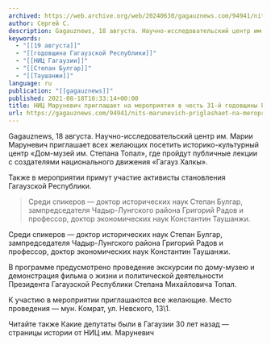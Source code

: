 ```yaml
---
archived: https://web.archive.org/web/20240630/gagauznews.com/94941/nits-marunevich-priglashaet-na-meropriyatiya-v-chest-31-j-godovshhiny-gagauzskoj-respubliki.html
author: Сергей С.
description: Gagauznews, 18 августа. Научно-исследовательский центр им. Марии Маруневич приглашает всех желающих посетить историко-культурный центр «Дом-музей им. Степана Топал», где пройдут публичные лекции с создателями национального движения «Гагауз Халкы». Также в мероприятии примут участие активисты становления Гагаузской Республики. Среди спикеров — доктор исторических наук Степан Булгар, зампредседателя Чадыр-Лунгского района Григорий Радов и профессор, доктор экономических наук Константин Таушанжи. В программе предусмотрено проведение экскурсии по дому-музею и демонстрация фильма о жизни и политической деятельности Президента Гагаузской Республики Степана Михайловича Топал. К участию в мероприятии приглашаются все желающие. Место проведения — мун. Комрат, ул. Невского, 13\1. Читайте также Какие депутаты были в Гагаузии […]
keywords:
  - "[[19 августа]]"
  - "[[годовщина Гагаузской Республики]]"
  - "[[НИЦ Гагаузии]]"
  - "[[Степан Булгар]]"
  - "[[Таушанжи]]"
language: ru
publication: "[[gagauznews]]"
published: 2021-08-18T10:33:14+00:00
title: НИЦ Маруневич приглашает на мероприятия в честь 31-й годовщины Гагаузской республики
url: https://gagauznews.com/94941/nits-marunevich-priglashaet-na-meropriyatiya-v-chest-31-j-godovshhiny-gagauzskoj-respubliki.html
---
```


Gagauznews, 18 августа. Научно-исследовательский центр им. Марии Маруневич приглашает всех желающих посетить историко-культурный центр «Дом-музей им. Степана Топал», где пройдут публичные лекции с создателями национального движения «Гагауз Халкы».

Также в мероприятии примут участие активисты становления Гагаузской Республики.

> Среди спикеров — доктор исторических наук Степан Булгар, зампредседателя Чадыр-Лунгского района Григорий Радов и профессор, доктор экономических наук Константин Таушанжи.

Среди спикеров — доктор исторических наук Степан Булгар, зампредседателя Чадыр-Лунгского района Григорий Радов и профессор, доктор экономических наук Константин Таушанжи.

В программе предусмотрено проведение экскурсии по дому-музею и демонстрация фильма о жизни и политической деятельности Президента Гагаузской Республики Степана Михайловича Топал.

К участию в мероприятии приглашаются все желающие. Место проведения — мун. Комрат, ул. Невского, 13\1.

Читайте также Какие депутаты были в Гагаузии 30 лет назад — страницы истории от НИЦ им. Маруневич